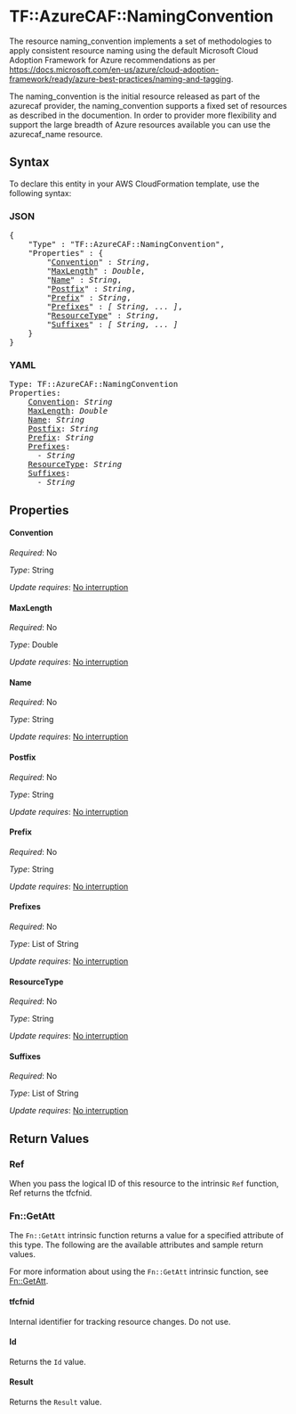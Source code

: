 # TF::AzureCAF::NamingConvention

The resource naming_convention implements a set of methodologies to apply consistent resource naming using the default Microsoft Cloud Adoption Framework for Azure recommendations as per https://docs.microsoft.com/en-us/azure/cloud-adoption-framework/ready/azure-best-practices/naming-and-tagging.

The naming_convention is the initial resource released as part of the azurecaf provider, the naming_convention supports a fixed set of resources as described in the documention. In order to provider more flexibility and support the large breadth of Azure resources available you can use the azurecaf_name resource.

## Syntax

To declare this entity in your AWS CloudFormation template, use the following syntax:

### JSON

<pre>
{
    "Type" : "TF::AzureCAF::NamingConvention",
    "Properties" : {
        "<a href="#convention" title="Convention">Convention</a>" : <i>String</i>,
        "<a href="#maxlength" title="MaxLength">MaxLength</a>" : <i>Double</i>,
        "<a href="#name" title="Name">Name</a>" : <i>String</i>,
        "<a href="#postfix" title="Postfix">Postfix</a>" : <i>String</i>,
        "<a href="#prefix" title="Prefix">Prefix</a>" : <i>String</i>,
        "<a href="#prefixes" title="Prefixes">Prefixes</a>" : <i>[ String, ... ]</i>,
        "<a href="#resourcetype" title="ResourceType">ResourceType</a>" : <i>String</i>,
        "<a href="#suffixes" title="Suffixes">Suffixes</a>" : <i>[ String, ... ]</i>
    }
}
</pre>

### YAML

<pre>
Type: TF::AzureCAF::NamingConvention
Properties:
    <a href="#convention" title="Convention">Convention</a>: <i>String</i>
    <a href="#maxlength" title="MaxLength">MaxLength</a>: <i>Double</i>
    <a href="#name" title="Name">Name</a>: <i>String</i>
    <a href="#postfix" title="Postfix">Postfix</a>: <i>String</i>
    <a href="#prefix" title="Prefix">Prefix</a>: <i>String</i>
    <a href="#prefixes" title="Prefixes">Prefixes</a>: <i>
      - String</i>
    <a href="#resourcetype" title="ResourceType">ResourceType</a>: <i>String</i>
    <a href="#suffixes" title="Suffixes">Suffixes</a>: <i>
      - String</i>
</pre>

## Properties

#### Convention

_Required_: No

_Type_: String

_Update requires_: [No interruption](https://docs.aws.amazon.com/AWSCloudFormation/latest/UserGuide/using-cfn-updating-stacks-update-behaviors.html#update-no-interrupt)

#### MaxLength

_Required_: No

_Type_: Double

_Update requires_: [No interruption](https://docs.aws.amazon.com/AWSCloudFormation/latest/UserGuide/using-cfn-updating-stacks-update-behaviors.html#update-no-interrupt)

#### Name

_Required_: No

_Type_: String

_Update requires_: [No interruption](https://docs.aws.amazon.com/AWSCloudFormation/latest/UserGuide/using-cfn-updating-stacks-update-behaviors.html#update-no-interrupt)

#### Postfix

_Required_: No

_Type_: String

_Update requires_: [No interruption](https://docs.aws.amazon.com/AWSCloudFormation/latest/UserGuide/using-cfn-updating-stacks-update-behaviors.html#update-no-interrupt)

#### Prefix

_Required_: No

_Type_: String

_Update requires_: [No interruption](https://docs.aws.amazon.com/AWSCloudFormation/latest/UserGuide/using-cfn-updating-stacks-update-behaviors.html#update-no-interrupt)

#### Prefixes

_Required_: No

_Type_: List of String

_Update requires_: [No interruption](https://docs.aws.amazon.com/AWSCloudFormation/latest/UserGuide/using-cfn-updating-stacks-update-behaviors.html#update-no-interrupt)

#### ResourceType

_Required_: No

_Type_: String

_Update requires_: [No interruption](https://docs.aws.amazon.com/AWSCloudFormation/latest/UserGuide/using-cfn-updating-stacks-update-behaviors.html#update-no-interrupt)

#### Suffixes

_Required_: No

_Type_: List of String

_Update requires_: [No interruption](https://docs.aws.amazon.com/AWSCloudFormation/latest/UserGuide/using-cfn-updating-stacks-update-behaviors.html#update-no-interrupt)

## Return Values

### Ref

When you pass the logical ID of this resource to the intrinsic `Ref` function, Ref returns the tfcfnid.

### Fn::GetAtt

The `Fn::GetAtt` intrinsic function returns a value for a specified attribute of this type. The following are the available attributes and sample return values.

For more information about using the `Fn::GetAtt` intrinsic function, see [Fn::GetAtt](https://docs.aws.amazon.com/AWSCloudFormation/latest/UserGuide/intrinsic-function-reference-getatt.html).

#### tfcfnid

Internal identifier for tracking resource changes. Do not use.

#### Id

Returns the <code>Id</code> value.

#### Result

Returns the <code>Result</code> value.


